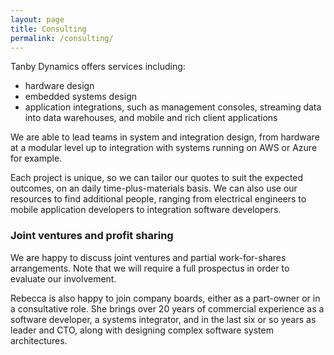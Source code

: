 ```yaml
---
layout: page
title: Consulting
permalink: /consulting/
---
```


Tanby Dynamics offers services including:

- hardware design
- embedded systems design
- application integrations, such as management consoles, streaming data into data warehouses, and mobile and rich client applications

We are able to lead teams in system and integration design, from hardware at a modular level up to integration with systems running on AWS or Azure for example.

Each project is unique, so we can tailor our quotes to suit the expected outcomes, on an daily time-plus-materials basis. We can also use our resources to find additional people, ranging from electrical engineers to mobile application developers to integration software developers.

### Joint ventures and profit sharing
We are happy to discuss joint ventures and partial work-for-shares arrangements. Note that we will require a full prospectus in order to evaluate our involvement.

Rebecca is also happy to join company boards, either as a part-owner or in a consultative role. She brings over 20 years of commercial experience as a software developer, a systems integrator, and in the last six or so years as leader and CTO, along with designing complex software system architectures.



